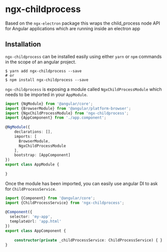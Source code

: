 # ngx-childprocess

Based on the `ngx-electron` package this wraps the child_process node API for Angular applications which are running inside an electron app

## Installation

`ngx-childprocess` can be installed easily using either `yarn` or `npm` commands in the scope of an angular project.

```
$ yarn add ngx-childprocess --save
# or
$ npm install ngx-childprocess --save
```

`ngx-childprocess` is exposing a module called `NgxChildProcessModule` which needs to be imported in your `AppModule`.

``` typescript
import {NgModule} from '@angular/core';
import {BrowserModule} from '@angular/platform-browser';
import {NgxChildProcessModule} from 'ngx-childprocess';
import {AppComponent} from './app.component';
 
@NgModule({
    declarations: [],
    imports: [
      BrowserModule,
      NgxChildProcessModule
    ],
    bootstrap: [AppComponent]
})
export class AppModule {
 
}
```

Once the module has been imported, you can easily use angular DI to ask for `ChildProcessService`.

``` typescript
import {Component} from '@angular/core';
import {ChildProcessService} from 'ngx-childprocess';
 
@Component({
  selector: 'my-app',
  templateUrl: 'app.html'
})
export class AppComponent {
 
    constructor(private _childProcessService: ChildProcessService) { }
}
```

